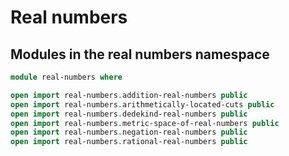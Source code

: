 # Real numbers

## Modules in the real numbers namespace

```agda
module real-numbers where

open import real-numbers.addition-real-numbers public
open import real-numbers.arithmetically-located-cuts public
open import real-numbers.dedekind-real-numbers public
open import real-numbers.metric-space-of-real-numbers public
open import real-numbers.negation-real-numbers public
open import real-numbers.rational-real-numbers public
```

